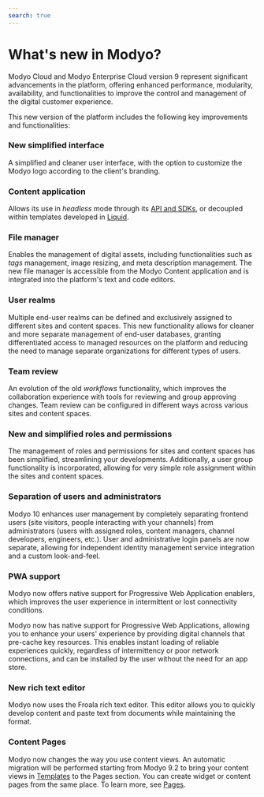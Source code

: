 ```yaml
---
search: true
---
```


# What's new in Modyo?

Modyo Cloud and Modyo Enterprise Cloud version 9 represent significant advancements in the platform, offering enhanced performance, modularity, availability, and functionalities to improve the control and management of the digital customer experience.

This new version of the platform includes the following key improvements and functionalities:

### New simplified interface

A simplified and cleaner user interface, with the option to customize the Modyo logo according to the client's branding.

### Content application

Allows its use in _headless_ mode through its [API and SDKs](/en/platform/content/public-api-reference.html), or decoupled within templates developed in [Liquid](/en/platform/channels/liquid-markup.html).

### File manager

Enables the management of digital assets, including functionalities such as _tags_ management, image resizing, and meta description management. The new file manager is accessible from the Modyo Content application and is integrated into the platform's text and code editors.

### User realms

Multiple end-user realms can be defined and exclusively assigned to different sites and content spaces. This new functionality allows for cleaner and more separate management of end-user databases, granting differentiated access to managed resources on the platform and reducing the need to manage separate organizations for different types of users.

### Team review

An evolution of the old _workflows_ functionality, which improves the collaboration experience with tools for reviewing and group approving changes. Team review can be configured in different ways across various sites and content spaces.

### New and simplified roles and permissions

The management of roles and permissions for sites and content spaces has been simplified, streamlining your developments. Additionally, a user group functionality is incorporated, allowing for very simple role assignment within the sites and content spaces.

### Separation of users and administrators

Modyo 10 enhances user management by completely separating frontend users (site visitors, people interacting with your channels) from administrators (users with assigned roles, content managers, channel developers, engineers, etc.). User and administrative login panels are now separate, allowing for independent identity management service integration and a custom look-and-feel.

### PWA support

Modyo now offers native support for Progressive Web Application enablers, which improves the user experience in intermittent or lost connectivity conditions.

Modyo now has native support for Progressive Web Applications, allowing you to enhance your users' experience by providing digital channels that pre-cache key resources. This enables instant loading of reliable experiences quickly, regardless of intermittency or poor network connections, and can be installed by the user without the need for an app store.

### New rich text editor

Modyo now uses the Froala rich text editor. This editor allows you to quickly develop content and paste text from documents while maintaining the format.

### Content Pages

Modyo now changes the way you use content views. An automatic migration will be performed starting from Modyo 9.2 to bring your content views in [Templates](/en/platform/channels/templates.html) to the Pages section. You can create widget or content pages from the same place. To learn more, see [Pages](/en/platform/channels/pages.html).